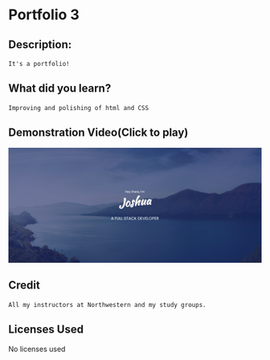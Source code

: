 # Portfolio 3
## Description:
    It's a portfolio!
## What did you learn?
    Improving and polishing of html and CSS

## Demonstration Video(Click to play)
![ScreenShot](https://raw.githubusercontent.com/IIMacGyverII/Portfolio3/main/Assets/img/screenshot.png)
## Credit
    All my instructors at Northwestern and my study groups.
## Licenses Used
No licenses used


